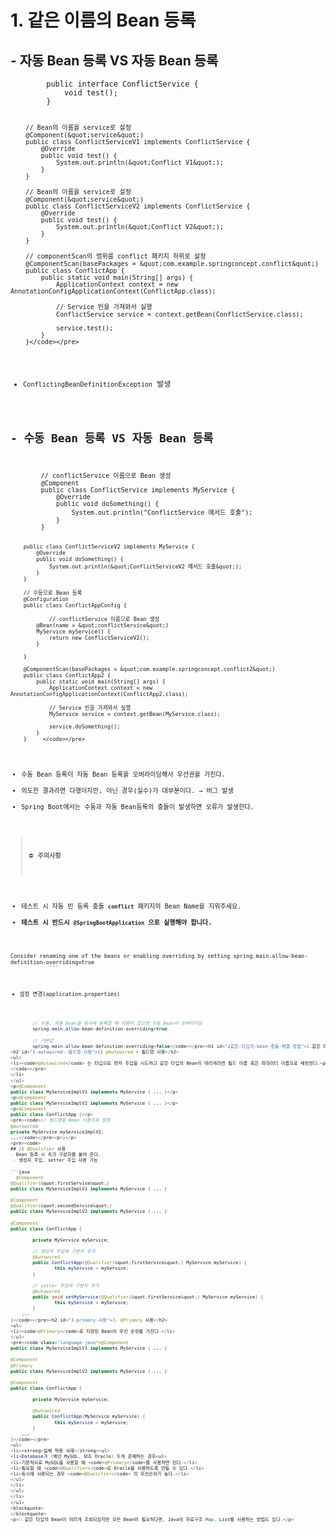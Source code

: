 <h1 id="1-같은-이름의-bean-등록">1. 같은 이름의 Bean 등록</h1>
<h2 id="--자동-bean-등록-vs-자동-bean-등록">- 자동 Bean 등록 VS 자동 Bean 등록</h2>
<pre><code class="language-java">        public interface ConflictService {
            void test();
        }

        // Bean의 이름을 service로 설정
        @Component(&quot;service&quot;)
        public class ConflictServiceV1 implements ConflictService {
            @Override
            public void test() {
                System.out.println(&quot;Conflict V1&quot;);
            }
        }

        // Bean의 이름을 service로 설정
        @Component(&quot;service&quot;)
        public class ConflictServiceV2 implements ConflictService {
            @Override
            public void test() {
                System.out.println(&quot;Conflict V2&quot;);
            }
        }

        // componentScan의 범위를 conflict 패키지 하위로 설정
        @ComponentScan(basePackages = &quot;com.example.springconcept.conflict&quot;)
        public class ConflictApp {
            public static void main(String[] args) {
                ApplicationContext context = new AnnotationConfigApplicationContext(ConflictApp.class);

                // Service 빈을 가져와서 실행
                ConflictService service = context.getBean(ConflictService.class);

                service.test();
            }
        }</code></pre>
<ul>
<li><code>ConflictingBeanDefinitionException</code> 발생</li>
</ul>
<h2 id="--수동-bean-등록-vs-자동-bean-등록">- 수동 Bean 등록 VS 자동 Bean 등록</h2>
<pre><code class="language-java">        // conflictService 이름으로 Bean 생성
        @Component
        public class ConflictService implements MyService {
            @Override
            public void doSomething() {
                System.out.println(&quot;ConflictService 메서드 호출&quot;);
            }
        }

        public class ConflictServiceV2 implements MyService {
            @Override
            public void doSomething() {
                System.out.println(&quot;ConflictServiceV2 메서드 호출&quot;);
            }
        }

        // 수동으로 Bean 등록
        @Configuration
        public class ConflictAppConfig {

                // conflictService 이름으로 Bean 생성
            @Bean(name = &quot;conflictService&quot;)
            MyService myService() {
                return new ConflictServiceV2();
            }

        }

        @ComponentScan(basePackages = &quot;com.example.springconcept.conflict2&quot;)
        public class ConflictApp2 {
            public static void main(String[] args) {
                ApplicationContext context = new AnnotationConfigApplicationContext(ConflictApp2.class);

                // Service 빈을 가져와서 실행
                MyService service = context.getBean(MyService.class);

                service.doSomething();
            }
        }     </code></pre>
<ul>
<li>수동 Bean 등록이 자동 Bean 등록을 오버라이딩해서 우선권을 가진다.</li>
<li>의도한 결과라면 다행이지만, 아닌 경우(실수)가 대부분이다. → 버그 발생</li>
<li>Spring Boot에서는 수동과 자동 Bean등록의 충돌이 발생하면 오류가 발생한다.</li>
</ul>
<blockquote>
<p>⛔ <strong>주의사항</strong></p>
</blockquote>
<ul>
<li>테스트 시 자동 빈 등록 충돌 <strong><code>conflict</code></strong> 패키지의 Bean Name을 지워주세요.</li>
<li><strong>테스트 시 반드시 <code>@SpringBootApplication</code> 으로 실행해야 합니다.</strong></li>
</ul>
<pre><code>Consider renaming one of the beans or enabling overriding by setting spring.main.allow-bean-definition-overriding=true
            ```

- 설정 변경(application.properties)

```java
        // 수동, 자동 Bean을 동시에 등록할 때 이름이 같으면 수동 Bean이 오버라이딩
        spring.main.allow-bean-definition-overriding=true 

        // 기본값
        spring.main.allow-bean-definition-overriding=false</code></pre><h1 id="2같은-타입의-bean-충돌-해결-방법">2.같은 타입의 Bean 충돌 해결 방법</h1>
<h2 id="1-autowired--필드명-사용">1) @Autowired + 필드명 사용</h2>
<ul>
<li><code>@Autowired</code> 는 타입으로 먼저 주입을 시도하고 같은 타입의 Bean이 여러개라면 필드 이름 혹은 파라미터 이름으로 매칭한다.<pre><code class="language-java">public interface MyService { ... }
</code></pre>
</li>
</ul>
<p>@Component
public class MyServiceImplV1 implements MyService { ... }</p>
<p>@Component
public class MyServiceImplV2 implements MyService { ... }</p>
<p>@Component
public class ConflictApp {</p>
<pre><code>// 필드명을 Bean 이름으로 설정
@Autowired
private MyService myServiceImplV2;
...</code></pre><p>}</p>
<pre><code>
## 2) @Qualifier 사용
- Bean 등록 시 추가 구분자를 붙여 준다.
 - 생성자 주입, setter 주입 사용 가능

```java
  @Component
@Qualifier(&quot;firstService&quot;)
public class MyServiceImplV1 implements MyService { ... }

@Component
@Qualifier(&quot;secondService&quot;)
public class MyServiceImplV2 implements MyService { ... }

@Component
public class ConflictApp {

        private MyService myService;

        // 생성자 주입에 구분자 추가
        @Autowired
        public ConflictApp(@Qualifier(&quot;firstService&quot;) MyService myService) {
                this.myService = myService;
        }

        // setter 주입에 구분자 추가
        @Autowired
        public void setMyService(@Qualifier(&quot;firstService&quot;) MyService myService) {
                this.myService = myService;
        }
    ...
}</code></pre><h2 id="3-primary-사용">3. @Primary 사용</h2>
<ul>
<li><code>@Primary</code>로 지정된 Bean이 우선 순위를 가진다.</li>
</ul>
<pre><code class="language-java">@Component
public class MyServiceImplV1 implements MyService { ... }

@Component
@Primary
public class MyServiceImplV2 implements MyService { ... }

@Component
public class ConflictApp {

        private MyService myService;

        @Autowired
        public ConflictApp(MyService myService) {
                this.myService = myService;
        }
    ...
}</code></pre>
<ul>
<li><strong>실제 적용 사례</strong><ul>
<li>Database가 (메인 MySQL, 보조 Oracle) 두개 존재하는 경우<ul>
<li>기본적으로 MySQL을 사용할 때 <code>@Primary</code>를 사용하면 된다.</li>
<li>필요할 때 <code>@Qualifier</code>로 Oracle을 사용하도록 만들 수 있다.</li>
<li>동시에 사용되는 경우 <code>@Qualifier</code> 의 우선순위가 높다.</li>
</ul>
</li>
</ul>
</li>
</ul>
<blockquote>
</blockquote>
<p>💡 같은 타입의 Bean이 여러개 조회되었지만 모든 Bean이 필요하다면, Java의 자료구조 Map, List를 사용하는 방법도 있다.</p>